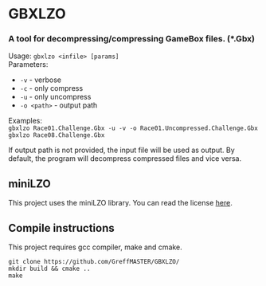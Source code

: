 # GBXLZO
### A tool for decompressing/compressing GameBox files. (*.Gbx)

Usage: `gbxlzo <infile> [params]`  
Parameters:  
- `-v`  -  verbose
- `-c`  -  only compress
- `-u`  -  only uncompress
- `-o <path>`  -  output path  

Examples:  
`gbxlzo Race01.Challenge.Gbx -u -v -o Race01.Uncompressed.Challenge.Gbx`  
`gbxlzo Race08.Challenge.Gbx`  
  
If output path is not provided, the input file will be used as output.
By default, the program will decompress compressed files and vice versa.

## miniLZO  
This project uses the miniLZO library. You can read the license [here](https://github.com/GreffMASTER/GBXLZO/blob/main/LZOLICENSE).  

## Compile instructions  
This project requires gcc compiler, make and cmake.  

`git clone https://github.com/GreffMASTER/GBXLZO/`  
`mkdir build && cmake ..`  
`make`

